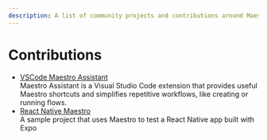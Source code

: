 ```yaml
---
description: A list of community projects and contributions around Maestro.
---
```


# Contributions

* [VSCode Maestro Assistant](https://github.com/agens-no/vscode-maestro-assistant) \
  Maestro Assistant is a Visual Studio Code extension that provides useful Maestro shortcuts and simplifies repetitive workflows, like creating or running flows.
* [React Native Maestro](https://github.com/kiki-le-singe/react-native-maestro)\
  A sample project that uses Maestro to test a React Native app built with Expo
